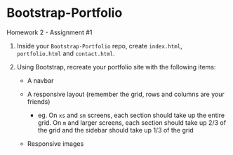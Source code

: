 # Bootstrap-Portfolio
Homework 2 - Assignment #1

1. Inside your `Bootstrap-Portfolio` repo, create `index.html`, `portfolio.html` and `contact.html`.

2. Using Bootstrap, recreate your portfolio site with the following items:

   * A navbar

   * A responsive layout (remember the grid, rows and columns are your friends)

     * eg. On `xs` and `sm` screens, each section should take up the entire grid. On `m` and larger screens, each section should take up 2/3 of the grid and the sidebar should take up 1/3 of the grid

   * Responsive images

